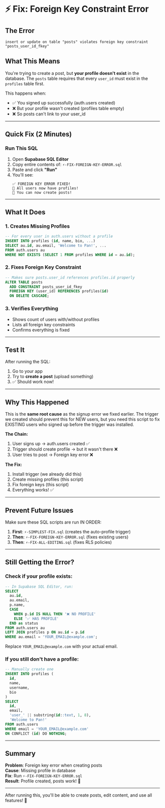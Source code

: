 # ⚡ Fix: Foreign Key Constraint Error

## The Error

```
insert or update on table "posts" violates foreign key constraint "posts_user_id_fkey"
```

## What This Means

You're trying to create a post, but **your profile doesn't exist** in the database. The `posts` table requires that every `user_id` must exist in the `profiles` table first.

This happens when:
- ✅ You signed up successfully (auth.users created)
- ❌ But your profile wasn't created (profiles table empty)
- ❌ So posts can't link to your user_id

---

## Quick Fix (2 Minutes)

### Run This SQL

1. Open **Supabase SQL Editor**
2. Copy entire contents of: `⚡-FIX-FOREIGN-KEY-ERROR.sql`
3. Paste and click **"Run"**
4. You'll see:
   ```
   ✅ FOREIGN KEY ERROR FIXED!
   🎉 All users now have profiles!
   🎉 You can now create posts!
   ```

---

## What It Does

### 1. **Creates Missing Profiles**
```sql
-- For every user in auth.users without a profile
INSERT INTO profiles (id, name, bio, ...)
SELECT au.id, au.email, 'Welcome to Pan!', ...
FROM auth.users au
WHERE NOT EXISTS (SELECT 1 FROM profiles WHERE id = au.id);
```

### 2. **Fixes Foreign Key Constraint**
```sql
-- Makes sure posts.user_id references profiles.id properly
ALTER TABLE posts 
  ADD CONSTRAINT posts_user_id_fkey 
  FOREIGN KEY (user_id) REFERENCES profiles(id) 
  ON DELETE CASCADE;
```

### 3. **Verifies Everything**
- Shows count of users with/without profiles
- Lists all foreign key constraints
- Confirms everything is fixed

---

## Test It

After running the SQL:

1. Go to your app
2. Try to **create a post** (upload something)
3. ✅ Should work now!

---

## Why This Happened

This is the **same root cause** as the signup error we fixed earlier. The trigger we created should prevent this for NEW users, but you need this script to fix EXISTING users who signed up before the trigger was installed.

**The Chain:**
1. User signs up → auth.users created ✅
2. Trigger should create profile → but it wasn't there ❌
3. User tries to post → Foreign key error ❌

**The Fix:**
1. Install trigger (we already did this)
2. Create missing profiles (this script)
3. Fix foreign keys (this script)
4. Everything works! ✅

---

## Prevent Future Issues

Make sure these SQL scripts are run IN ORDER:

1. **First**: `⚡-SIMPLEST-FIX.sql` (creates the auto-profile trigger)
2. **Then**: `⚡-FIX-FOREIGN-KEY-ERROR.sql` (fixes existing users)
3. **Then**: `⚡-FIX-ALL-EDITING.sql` (fixes RLS policies)

---

## Still Getting the Error?

### Check if your profile exists:

```sql
-- In Supabase SQL Editor, run:
SELECT 
  au.id,
  au.email,
  p.name,
  CASE 
    WHEN p.id IS NULL THEN '❌ NO PROFILE' 
    ELSE '✅ HAS PROFILE' 
  END as status
FROM auth.users au
LEFT JOIN profiles p ON au.id = p.id
WHERE au.email = 'YOUR_EMAIL@example.com';
```

Replace `YOUR_EMAIL@example.com` with your actual email.

### If you still don't have a profile:

```sql
-- Manually create one
INSERT INTO profiles (
  id, 
  name, 
  username,
  bio
)
SELECT 
  id,
  email,
  'user_' || substring(id::text, 1, 8),
  'Welcome to Pan!'
FROM auth.users
WHERE email = 'YOUR_EMAIL@example.com'
ON CONFLICT (id) DO NOTHING;
```

---

## Summary

**Problem**: Foreign key error when creating posts  
**Cause**: Missing profile in database  
**Fix**: Run `⚡-FIX-FOREIGN-KEY-ERROR.sql`  
**Result**: Profile created, posts work! 🎉

---

After running this, you'll be able to create posts, edit content, and use all features! 🚀

